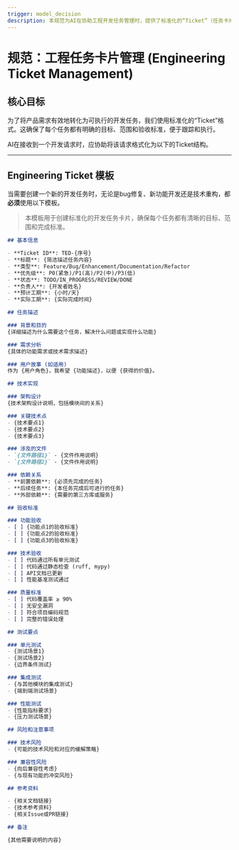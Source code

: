 ```yaml
---
trigger: model_decision
description: 本规范为AI在协助工程开发任务管理时，提供了标准化的“Ticket”（任务卡片）模板。作为独立开发者，将开发任务结构化、可追踪是确保项目有序推进的关键。本指南定义了一个全面的Ticket模板，涵盖了从任务描述、技术背景到验收标准和测试要点等所有必要信息。AI在接收开发指令时，应引导用户或直接将模糊的需求转化为这样一个结构化的Ticket，从而确保每一个开发任务都有清晰的目标、范围和完成标准。
---
```


# 规范：工程任务卡片管理 (Engineering Ticket Management)

## 核心目标

为了将产品需求有效地转化为可执行的开发任务，我们使用标准化的“Ticket”格式。这确保了每个任务都有明确的目标、范围和验收标准，便于跟踪和执行。

AI在接收到一个开发请求时，应协助将该请求格式化为以下的Ticket结构。

---

## Engineering Ticket 模板

当需要创建一个新的开发任务时，无论是bug修复、新功能开发还是技术重构，都**必须**使用以下模板。
> 本模板用于创建标准化的开发任务卡片，确保每个任务都有清晰的目标、范围和完成标准。

```markdown
## 基本信息

- **Ticket ID**: TED-{序号}
- **标题**: {简洁描述任务内容}
- **类型**: Feature/Bug/Enhancement/Documentation/Refactor
- **优先级**: P0(紧急)/P1(高)/P2(中)/P3(低)
- **状态**: TODO/IN_PROGRESS/REVIEW/DONE
- **负责人**: {开发者姓名}
- **预计工期**: {小时/天}
- **实际工期**: {实际完成时间}

## 任务描述

### 背景和目的
{详细描述为什么需要这个任务，解决什么问题或实现什么功能}

### 需求分析
{具体的功能需求或技术需求描述}

### 用户故事 (如适用)
作为 {用户角色}，我希望 {功能描述}，以便 {获得的价值}。

## 技术实现

### 架构设计
{技术架构设计说明，包括模块间的关系}

### 关键技术点
- {技术要点1}
- {技术要点2}
- {技术要点3}

### 涉及的文件
- `{文件路径1}` - {文件作用说明}
- `{文件路径2}` - {文件作用说明}

### 依赖关系
- **前置依赖**: {必须先完成的任务}
- **后续任务**: {本任务完成后可进行的任务}
- **外部依赖**: {需要的第三方库或服务}

## 验收标准

### 功能验收
- [ ] {功能点1的验收标准}
- [ ] {功能点2的验收标准}
- [ ] {功能点3的验收标准}

### 技术验收
- [ ] 代码通过所有单元测试
- [ ] 代码通过静态检查 (ruff, mypy)
- [ ] API文档已更新
- [ ] 性能基准测试通过

### 质量标准
- [ ] 代码覆盖率 ≥ 90%
- [ ] 无安全漏洞
- [ ] 符合项目编码规范
- [ ] 完整的错误处理

## 测试要点

### 单元测试
- {测试场景1}
- {测试场景2}
- {边界条件测试}

### 集成测试
- {与其他模块的集成测试}
- {端到端测试场景}

### 性能测试
- {性能指标要求}
- {压力测试场景}

## 风险和注意事项

### 技术风险
- {可能的技术风险和对应的缓解策略}

### 兼容性风险
- {向后兼容性考虑}
- {与现有功能的冲突风险}

## 参考资料

- {相关文档链接}
- {技术参考资料}
- {相关Issue或PR链接}

## 备注

{其他需要说明的内容}
```
